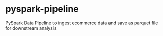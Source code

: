 # pyspark-pipeline
PySpark Data Pipeline to ingest ecommerce data and save as parquet file for downstream analysis
